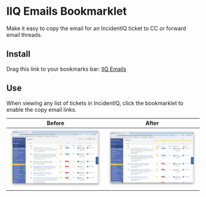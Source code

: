 # IIQ Emails Bookmarklet

Make it easy to copy the email for an IncidentIQ ticket to CC or forward email threads.

## Install

Drag this link to your bookmarks bar: [IIQ Emails](javascript:(function()%7B%24('.link-view-ticket%5Bhref*%3D%22%2Ftickets%2F%22%5D').each((i%2C%20a)%20%3D%3E%20%7B%0A%09const%20guid%20%3D%20%2Ftickets%5C%2F(.*)%2F.exec(a.href)%5B1%5D%3B%0A%09const%20link%20%3D%20%24(a).parent().parent().append('%3Ca%20href%3D%22%23%22%3ECopy%20Email%20Address%3C%2Fa%3E')%3B%0A%09const%20info%20%3D%20%24(a).closest('.ticket-info-cell')%3B%0A%09const%20number%20%3D%20%24(info).find('.ticket-number').text()%3B%0A%09%24(link).click(e%20%3D%3E%20%7B%0A%09%09e.stopPropagation()%3B%0A%09%09e.preventDefault()%3B%0A%09%09navigator.clipboard.writeText('%22'%20%2B%20a.innerText%20%2B%20'%20(Ticket%20%23'%20%2B%20number%20%2B%20')%22%20%3C'%20%2B%20guid%20%2B%20'%40groton.incidentiq.com%3E')%3B%0A%09%09const%20message%20%3D%20%24('body').append('%3Cp%20id%3D%22'%20%2B%20guid%20%2B%20'-copied%22%20style%3D%22position%3A%20absolute%3B%20top%3A%201em%3B%20right%3A%201em%3B%20padding%3A%201em%3B%20background%3A%20lightgoldenrodyellow%3B%20color%3A%20darkgoldenrod%3B%20border-radius%3A%200.5em%3B%20border%3A%20solid%201px%20goldenrod%3B%20z-index%3A100000%3B%22%3EEmail%20address%20for%20'%20%2B%20a.innerText%20%2B%20'%20(Ticket%20%23'%20%2B%20number%20%2B%20')%20copied%20to%20clipboard.%3C%2Fp%3E')%3B%0A%09%09setTimeout(()%20%3D%3E%20%7B%0A%09%09%09%24('%23'%20%2B%20guid%20%2B%20'-copied').remove()%3B%0A%09%09%7D%2C%201000)%3B%0A%09%7D)%3B%0A%7D)%7D)()%3B)
  
## Use
 
When viewing any list of tickets in IncidentIQ, click the bookmarklet to enable the copy email links.
 
| Before	| After	|
| --------- | ----- |
| ![Without](/images/without.png) | ![With](/images/with.png) |